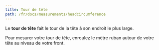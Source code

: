 ```yaml
---
title: Tour de tête
path: /fr/docs/measurements/headcircumference 
---
```


Le **tour de tête** fait le tour de la tête à son endroit le plus large.

Pour mesurer votre tour de tête, enroulez le mètre ruban autour de votre tête au niveau de votre front.
